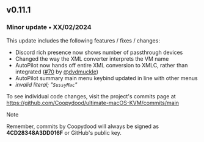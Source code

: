 ## v0.11.1

### Minor update • XX/02/2024

This update includes the following features / fixes / changes:

- Discord rich presence now shows number of passthrough devices
- Changed the way the XML converter interprets the VM name
- AutoPilot now hands off entire XML conversion to XMLC, rather than integrated ([#70](https://github.com/Coopydood/ultimate-macOS-KVM/issues/70) by [@dvdmuckle](https://github.com/dvdmuckle))
- AutoPilot summary main menu keybind updated in line with other menus
- *invalid literal; "``SussyMac``"*

To see individual code changes, visit the project's commits page at <https://github.com/Coopydood/ultimate-macOS-KVM/commits/main>

> [!NOTE]
> Remember, commits by Coopydood will always be signed as **4CD28348A3DD016F** or GitHub's public key.

